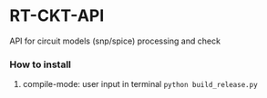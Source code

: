 # RT-CKT-API
API for circuit models (snp/spice) processing and check

### How to install

1. compile-mode: user input in terminal  `python build_release.py`
